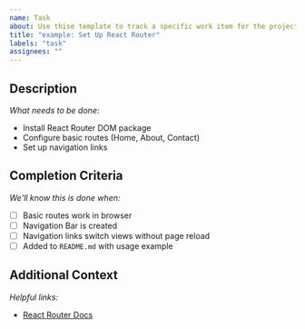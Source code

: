 ```yaml
---
name: Task
about: Use thise template to track a specific work item for the project
title: "example: Set Up React Router"
labels: "task"
assignees: ""
---
```



## Description
*What needs to be done:*
- Install React Router DOM package
- Configure basic routes (Home, About, Contact)
- Set up navigation links

## Completion Criteria
*We'll know this is done when:*
- [ ] Basic routes work in browser
- [ ] Navigation Bar is created
- [ ] Navigation links switch views without page reload 
- [ ] Added to `README.md` with usage example

## Additional Context
*Helpful links:*
- [React Router Docs](https://reactrouter.com/)
